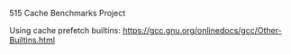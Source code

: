 515 Cache Benchmarks Project

Using cache prefetch builtins:
https://gcc.gnu.org/onlinedocs/gcc/Other-Builtins.html
